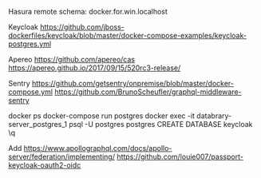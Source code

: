 Hasura remote schema:
  docker.for.win.localhost

Keycloak
  https://github.com/jboss-dockerfiles/keycloak/blob/master/docker-compose-examples/keycloak-postgres.yml

Apereo
  https://github.com/apereo/cas
  https://apereo.github.io/2017/09/15/520rc3-release/

Sentry
  https://github.com/getsentry/onpremise/blob/master/docker-compose.yml
  https://github.com/BrunoScheufler/graphql-middleware-sentry

docker ps
docker-compose run postgres
docker exec -it databrary-server_postgres_1 psql -U postgres postgres
CREATE DATABASE keycloak
\q

Add
https://www.apollographql.com/docs/apollo-server/federation/implementing/
https://github.com/louie007/passport-keycloak-oauth2-oidc